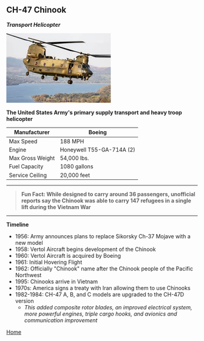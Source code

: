 ## CH-47 Chinook
_**Transport Helicopter**_

![Chinook](download-2.jpg)

**The United States Army's primary supply transport and heavy troop helicopter**





| Manufacturer | Boeing |
| ----------- | ----------- |
|  Max Speed | 188 MPH |
| Engine | Honeywell T55-GA-714A (2)  |
| Max Gross Weight | 54,000 lbs. |
| Fuel Capacity | 1080 gallons | 
| Service Ceiling | 20,000 feet | 
---
> **Fun Fact: While designed to carry around 36 passengers, unofficial reports say the Chinook was able to carry 147 refugees in a single lift during the Vietnam War**
---
**Timeline**
- 1956: Army announces plans to replace Sikorsky Ch-37 Mojave with a new model
- 1958: Vertol Aircraft begins development of the Chinook
- 1960: Vertol Aircraft is acquired by Boeing
- 1961: Initial Hovering Flight
- 1962: Officially "Chinook" name after the Chinook people of the Pacific Northwest
- 1995: Chinooks arrive in Vietnam
- 1970s: America signs a treaty with Iran allowing them to use Chinooks
- 1982-1984: CH-47 A, B, and C models are upgraded to the CH-47D version
  - _This added composite rotor blades, an improved electrical system, more powerful engines, triple cargo hooks, and avionics and communication improvement_





 [Home](README.md)

  
